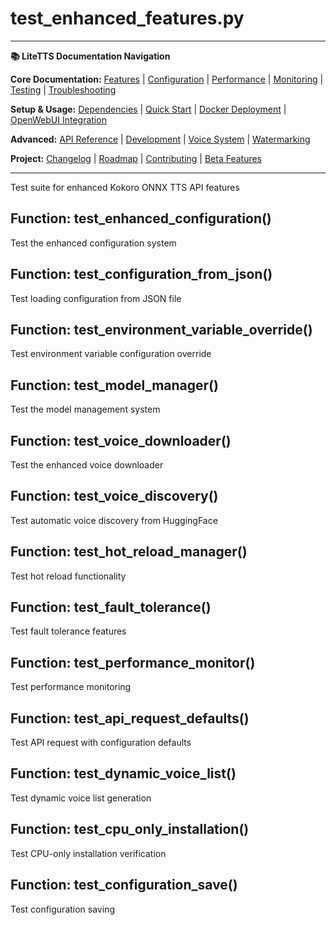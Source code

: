 # test_enhanced_features.py

---
**📚 LiteTTS Documentation Navigation**

**Core Documentation:** [Features](../../../../../FEATURES.md) | [Configuration](../../../../../CONFIGURATION.md) | [Performance](../../../../../PERFORMANCE.md) | [Monitoring](../../../../../MONITORING.md) | [Testing](../../../../../TESTING.md) | [Troubleshooting](../../../../../TROUBLESHOOTING.md)

**Setup & Usage:** [Dependencies](../../../../../DEPENDENCIES.md) | [Quick Start](../../../../../usage/QUICK_START_COMMANDS.md) | [Docker Deployment](../../../../../usage/DOCKER-DEPLOYMENT.md) | [OpenWebUI Integration](../../../../../usage/OPENWEBUI-INTEGRATION.md)

**Advanced:** [API Reference](../../../../API_REFERENCE.md) | [Development](../../../../../development/README.md) | [Voice System](../../../../../voices/README.md) | [Watermarking](../../../../../WATERMARKING.md)

**Project:** [Changelog](../../../../../CHANGELOG.md) | [Roadmap](../../../../../ROADMAP.md) | [Contributing](../../../../../CONTRIBUTIONS.md) | [Beta Features](../../../../../BETA_FEATURES.md)

---


Test suite for enhanced Kokoro ONNX TTS API features


## Function: test_enhanced_configuration()

Test the enhanced configuration system

## Function: test_configuration_from_json()

Test loading configuration from JSON file

## Function: test_environment_variable_override()

Test environment variable configuration override

## Function: test_model_manager()

Test the model management system

## Function: test_voice_downloader()

Test the enhanced voice downloader

## Function: test_voice_discovery()

Test automatic voice discovery from HuggingFace

## Function: test_hot_reload_manager()

Test hot reload functionality

## Function: test_fault_tolerance()

Test fault tolerance features

## Function: test_performance_monitor()

Test performance monitoring

## Function: test_api_request_defaults()

Test API request with configuration defaults

## Function: test_dynamic_voice_list()

Test dynamic voice list generation

## Function: test_cpu_only_installation()

Test CPU-only installation verification

## Function: test_configuration_save()

Test configuration saving

